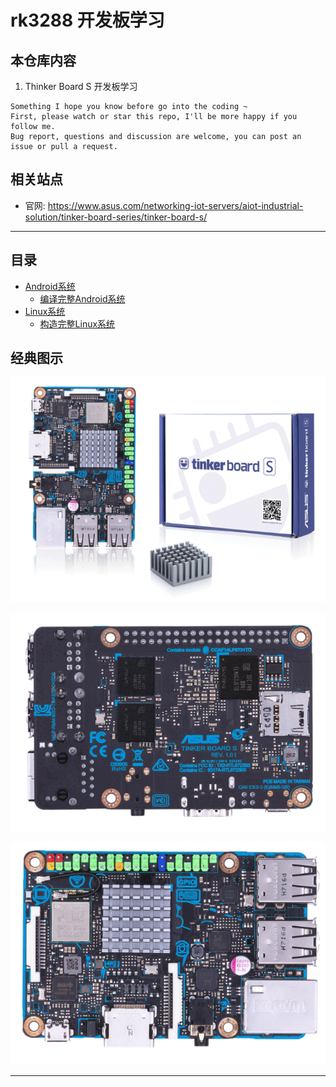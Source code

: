 # rk3288 开发板学习

## 本仓库内容

1. Thinker Board S 开发板学习


```
Something I hope you know before go into the coding ~
First, please watch or star this repo, I'll be more happy if you follow me.
Bug report, questions and discussion are welcome, you can post an issue or pull a request.
```

## 相关站点

* 官网: <https://www.asus.com/networking-iot-servers/aiot-industrial-solution/tinker-board-series/tinker-board-s/>


---

## 目录

* [Android系统](docs/Android系统.md)
    * [编译完整Android系统](docs/Android系统/编译完整Android系统.md)
* [Linux系统](docs/Linux系统.md)
    * [构造完整Linux系统](docs/Linux系统/构造完整Linux系统.md)


## 经典图示

![20210521_150814_37](image/20210521_150814_37.png)

![20210521_150825_51](image/20210521_150825_51.png)

![20210521_150834_90](image/20210521_150834_90.png) 

---
